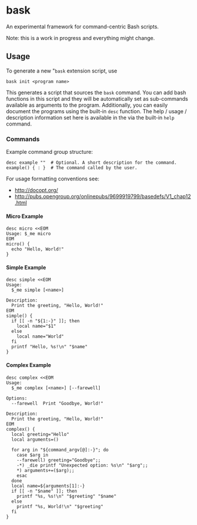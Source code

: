 # bask

An experimental framework for command-centric Bash scripts.

Note: this is a work in progress and everything might change.

## Usage

To generate a new "`bask` extension script, use

    bask init <program name>

This generates a script that sources the `bask` command. You can add
bash functions in this script and they will be automatically set as
sub-commands available as arguments to the program. Additionally, you
can easily document the programs using the built-in `desc` function. The
help / usage / description information set here is available in the via
the built-in `help` command.

### Commands

Example command group structure:

    desc example ""  # Optional. A short description for the command.
    example() { : }  # The command called by the user.

For usage formatting conventions see:
- http://docopt.org/
- http://pubs.opengroup.org/onlinepubs/9699919799/basedefs/V1_chap12.html

#### Micro Example

    desc micro <<EOM
    Usage: $_me micro
    EOM
    micro() {
      echo "Hello, World!"
    }

#### Simple Example

    desc simple <<EOM
    Usage:
      $_me simple [<name>]

    Description:
      Print the greeting, "Hello, World!"
    EOM
    simple() {
      if [[ -n "${1:-}" ]]; then
        local name="$1"
      else
        local name="World"
      fi
      printf "Hello, %s!\n" "$name"
    }

#### Complex Example

    desc complex <<EOM
    Usage:
      $_me complex [<name>] [--farewell]

    Options:
      --farewell  Print "Goodbye, World!"

    Description:
      Print the greeting, "Hello, World!"
    EOM
    complex() {
      local greeting="Hello"
      local arguments=()

      for arg in "${command_argv[@]:-}"; do
        case $arg in
        --farewell) greeting="Goodbye";;
        -*) _die printf "Unexpected option: %s\n" "$arg";;
        *) arguments+=($arg);;
        esac
      done
      local name=${arguments[1]:-}
      if [[ -n "$name" ]]; then
        printf "%s, %s!\n" "$greeting" "$name"
      else
        printf "%s, World!\n" "$greeting"
      fi
    }
